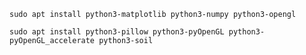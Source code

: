 
    sudo apt install python3-matplotlib python3-numpy python3-opengl

    sudo apt install python3-pillow python3-pyOpenGL python3-pyOpenGL_accelerate python3-soil